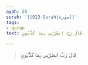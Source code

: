 ```yaml
---
ayah: 26
surah: '[[023-Surah|سورة]]'
tags:
- quran
text: قَالَ رَبِّ انصُرْنِي بِمَا كَذَّبُونِ

---
```

> قَالَ رَبِّ انصُرْنِي بِمَا كَذَّبُونِ
